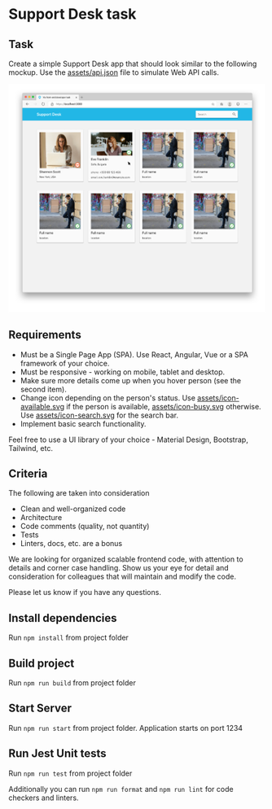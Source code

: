 # Support Desk task

## Task

Create a simple Support Desk app that should look similar to the following mockup. Use the [assets/api.json](assets/api.json) file to simulate Web API calls.

![Design](assets/design.png)

## Requirements

- Must be a Single Page App (SPA). Use React, Angular, Vue or a SPA framework of your choice.
- Must be responsive - working on mobile, tablet and desktop.
- Make sure more details come up when you hover person (see the second item).
- Change icon depending on the person's status. Use [assets/icon-available.svg](assets/icon-available.svg) if the person is available, [assets/icon-busy.svg](assets/icon-busy.svg) otherwise. Use [assets/icon-search.svg](assets/icon-search.svg) for the search bar.
- Implement basic search functionality.

Feel free to use a UI library of your choice - Material Design, Bootstrap, Tailwind, etc.

## Criteria

The following are taken into consideration

- Clean and well-organized code
- Architecture
- Code comments (quality, not quantity)
- Tests
- Linters, docs, etc. are a bonus

We are looking for organized scalable frontend code, with attention to details and corner case handling. Show us your eye for detail and consideration for colleagues that will maintain and modify the code.

Please let us know if you have any questions.

## Install dependencies

Run `npm install` from project folder

## Build project

Run `npm run build` from project folder
## Start Server

Run `npm run start` from project folder. Application starts on port 1234

## Run Jest Unit tests

Run `npm run test` from project folder

Additionally you can run `npm run format` and `npm run lint` for code checkers and linters.
